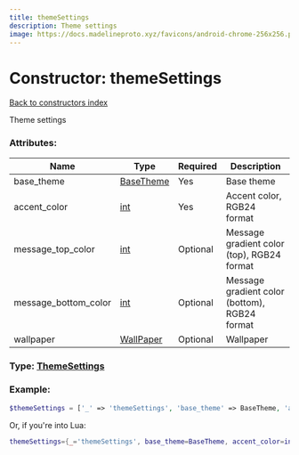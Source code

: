 ```yaml
---
title: themeSettings
description: Theme settings
image: https://docs.madelineproto.xyz/favicons/android-chrome-256x256.png
---
```

# Constructor: themeSettings  
[Back to constructors index](index.md)



Theme settings

### Attributes:

| Name     |    Type       | Required | Description |
|----------|---------------|----------|-------------|
|base\_theme|[BaseTheme](../types/BaseTheme.md) | Yes|Base theme|
|accent\_color|[int](../types/int.md) | Yes|Accent color, RGB24 format|
|message\_top\_color|[int](../types/int.md) | Optional|Message gradient color (top), RGB24 format|
|message\_bottom\_color|[int](../types/int.md) | Optional|Message gradient color (bottom), RGB24 format|
|wallpaper|[WallPaper](../types/WallPaper.md) | Optional|Wallpaper|



### Type: [ThemeSettings](../types/ThemeSettings.md)


### Example:

```php
$themeSettings = ['_' => 'themeSettings', 'base_theme' => BaseTheme, 'accent_color' => int, 'message_top_color' => int, 'message_bottom_color' => int, 'wallpaper' => WallPaper];
```  


Or, if you're into Lua:

```lua
themeSettings={_='themeSettings', base_theme=BaseTheme, accent_color=int, message_top_color=int, message_bottom_color=int, wallpaper=WallPaper}

```


